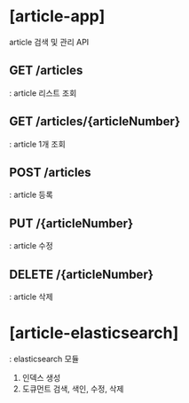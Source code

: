 # [article-app]
article 검색 및 관리 API

## GET /articles
: article 리스트 조회

## GET /articles/{articleNumber}
: article 1개 조회

## POST /articles
: article 등록

## PUT /{articleNumber}
: article 수정

## DELETE /{articleNumber}
: article 삭제


# [article-elasticsearch]
: elasticsearch 모듈

1) 인덱스 생성
2) 도큐먼트 검색, 색인, 수정, 삭제